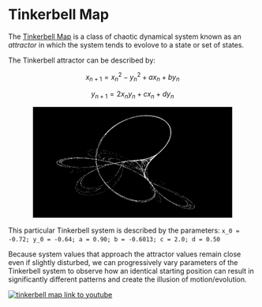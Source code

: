 # Tinkerbell Map

The [Tinkerbell Map](https://en.wikipedia.org/wiki/Tinkerbell_map) is a class of chaotic dynamical system known as an *attractor* in which the system tends to evolove to a state or set of states.

The Tinkerbell attractor can be described by:

$$x_{n+1}=x_{n}^{2}-y_{n}^{2}+ax_{n}+by_{n}$$

$$y_{n+1}=2x_{n}y_{n}+cx_{n}+dy_{n}$$

<p align="center">
<img src="./tinkerbell.png" alt="Tinkerbell Map" style="width:80%; border:0;">
</p>

This particular Tinkerbell system is described by the parameters: `x_0 = -0.72; y_0 = -0.64; a = 0.90; b = -0.6013; c = 2.0; d = 0.50`

Because system values that approach the attractor values remain close even if slightly disturbed, we can progressively vary parameters of the Tinkerbell system to observe how an identical starting position can result in significantly different patterns and create the illusion of motion/evolution.

[![tinkerbell map link to youtube](http://img.youtube.com/vi/4flIhqo0rhc/0.jpg)](https://youtu.be/4flIhqo0rhc "The Tinkerbell Map")